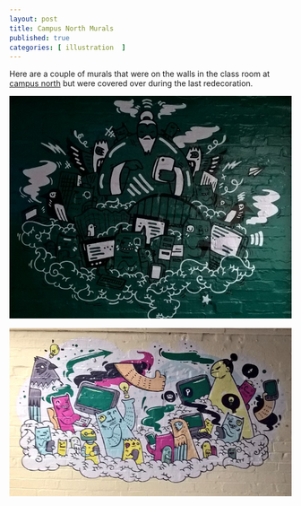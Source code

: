 ```yaml
---
layout: post
title: Campus North Murals
published: true
categories: [ illustration  ]
---
```


Here are a couple of murals that were on the walls in the class room at <a href="http://campusnorth.co.uk/">campus north</a> 
but were covered over during the last redecoration. 

![first](/img/posts/campus-north-murals/campus-north-mural-1.jpg)


![second](/img/posts/campus-north-murals/campus-north-mural-2.jpg)

